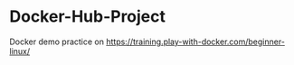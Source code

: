 # Docker-Hub-Project
 Docker demo practice on  https://training.play-with-docker.com/beginner-linux/
